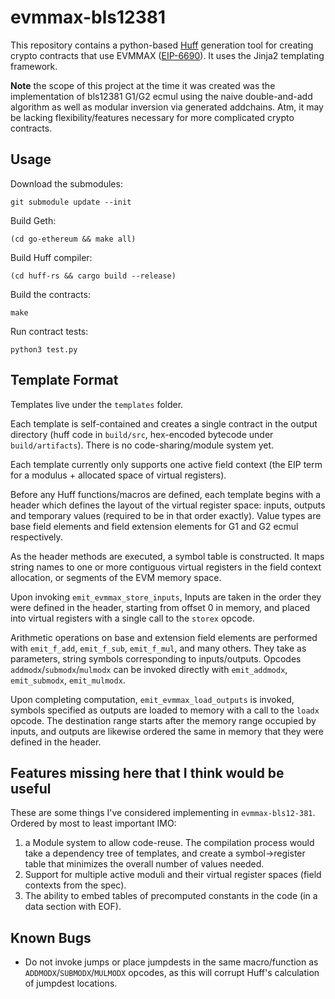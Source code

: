 # evmmax-bls12381

This repository contains a python-based [Huff](https://github.com/huff-language/huff-rs) generation tool for creating crypto contracts that use EVMMAX ([EIP-6690](https://eips.ethereum.org/EIPS/eip-6690)).  It uses the Jinja2 templating framework.

**Note** the scope of this project at the time it was created was the implementation of bls12381 G1/G2 ecmul using the naive double-and-add algorithm as well as modular inversion via generated addchains.  Atm, it may be lacking flexibility/features necessary for more complicated crypto contracts.

## Usage

Download the submodules:
```
git submodule update --init
```

Build Geth:
```
(cd go-ethereum && make all)
```

Build Huff compiler:
```
(cd huff-rs && cargo build --release)
```

Build the contracts:
```
make
```

Run contract tests:
```
python3 test.py
```

## Template Format

Templates live under the `templates` folder.

Each template is self-contained and creates a single contract in the output directory (huff code in `build/src`, hex-encoded bytecode under `build/artifacts`). There is no code-sharing/module system yet.

Each template currently only supports one active field context (the EIP term for a modulus + allocated space of virtual registers).

Before any Huff functions/macros are defined, each template begins with a header which defines the layout of the virtual register space:  inputs, outputs and temporary values (required to be in that order exactly).  Value types are base field elements and field extension elements for G1 and G2 ecmul respectively.

As the header methods are executed, a symbol table is constructed.  It maps string names to one or more contiguous virtual registers in the field context allocation, or segments of the EVM memory space.

Upon invoking `emit_evmmax_store_inputs`, Inputs are taken in the order they were defined in the header, starting from offset 0 in memory, and placed into virtual registers with a single call to the `storex` opcode.

Arithmetic operations on base and extension field elements are performed with `emit_f_add`, `emit_f_sub`, `emit_f_mul`, and many others.  They take as parameters, string symbols corresponding to inputs/outputs.  Opcodes `addmodx`/`submodx`/`mulmodx` can be invoked directly with `emit_addmodx`, `emit_submodx`, `emit_mulmodx`.

Upon completing computation, `emit_evmmax_load_outputs` is invoked, symbols specified as outputs are loaded to memory with a call to the `loadx` opcode.  The destination range starts after the memory range occupied by inputs, and outputs are likewise ordered the same in memory that they were defined in the header.

## Features missing here that I think would be useful

These are some things I've considered implementing in `evmmax-bls12-381`.  Ordered by most to least important IMO:

1. a Module system to allow code-reuse.  The compilation process would take a dependency tree of templates, and create a symbol->register table that minimizes the overall number of values needed.
2. Support for multiple active moduli and their virtual register spaces (field contexts from the spec).
3. The ability to embed tables of precomputed constants in the code (in a data section with EOF).

## Known Bugs

* Do not invoke jumps or place jumpdests in the same macro/function as `ADDMODX`/`SUBMODX`/`MULMODX` opcodes, as this will corrupt Huff's calculation of jumpdest locations.
